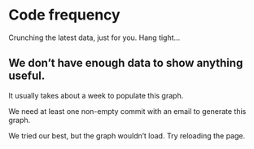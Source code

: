 # Code frequency

Crunching the latest data, just for you. Hang tight…

## We don’t have enough data to show anything useful.

It usually takes about a week to populate this graph.

We need at least one non-empty commit with an email to generate this graph.

We tried our best, but the graph wouldn’t load. Try reloading the page.

